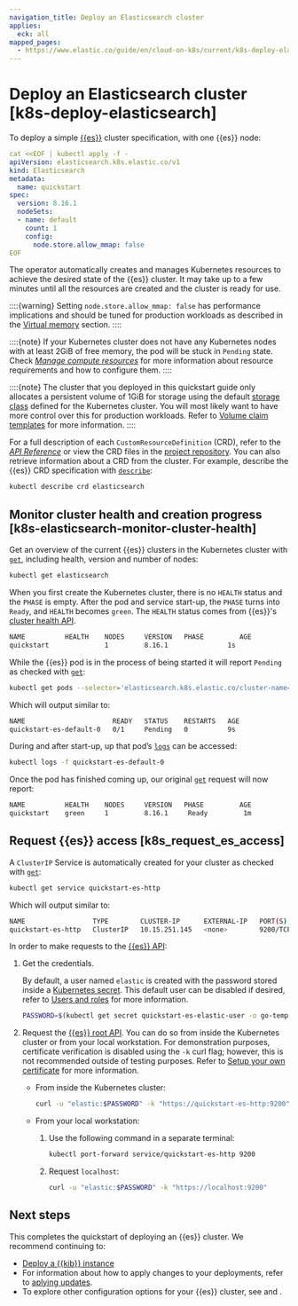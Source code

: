 ```yaml
---
navigation_title: Deploy an Elasticsearch cluster
applies:
  eck: all
mapped_pages:
  - https://www.elastic.co/guide/en/cloud-on-k8s/current/k8s-deploy-elasticsearch.html
---
```


# Deploy an Elasticsearch cluster [k8s-deploy-elasticsearch]

To deploy a simple [{{es}}](https://www.elastic.co/guide/en/elasticsearch/reference/current/getting-started.html) cluster specification, with one {{es}} node:

```yaml
cat <<EOF | kubectl apply -f -
apiVersion: elasticsearch.k8s.elastic.co/v1
kind: Elasticsearch
metadata:
  name: quickstart
spec:
  version: 8.16.1
  nodeSets:
  - name: default
    count: 1
    config:
      node.store.allow_mmap: false
EOF
```

The operator automatically creates and manages Kubernetes resources to achieve the desired state of the {{es}} cluster. It may take up to a few minutes until all the resources are created and the cluster is ready for use.

::::{warning}
Setting `node.store.allow_mmap: false` has performance implications and should be tuned for production workloads as described in the [Virtual memory](virtual-memory.md) section.
::::


::::{note}
If your Kubernetes cluster does not have any Kubernetes nodes with at least 2GiB of free memory, the pod will be stuck in `Pending` state. Check [*Manage compute resources*](manage-compute-resources.md) for more information about resource requirements and how to configure them.
::::


::::{note}
The cluster that you deployed in this quickstart guide only allocates a persistent volume of 1GiB for storage using the default [storage class](https://kubernetes.io/docs/concepts/storage/storage-classes/) defined for the Kubernetes cluster. You will most likely want to have more control over this for production workloads. Refer to [Volume claim templates](volume-claim-templates.md) for more information.
::::


For a full description of each `CustomResourceDefinition` (CRD), refer to the [*API Reference*](https://www.elastic.co/guide/en/cloud-on-k8s/current/k8s-api-reference.html) or view the CRD files in the [project repository](https://github.com/elastic/cloud-on-k8s/tree/2.16/config/crds). You can also retrieve information about a CRD from the cluster. For example, describe the {{es}} CRD specification with [`describe`](https://kubernetes.io/docs/reference/kubectl/generated/kubectl_describe/):

```sh
kubectl describe crd elasticsearch
```


## Monitor cluster health and creation progress [k8s-elasticsearch-monitor-cluster-health]

Get an overview of the current {{es}} clusters in the Kubernetes cluster with [`get`](https://kubernetes.io/docs/reference/kubectl/generated/kubectl_get/), including health, version and number of nodes:

```sh
kubectl get elasticsearch
```

When you first create the Kubernetes cluster, there is no `HEALTH` status and the `PHASE` is empty. After the pod and service start-up, the `PHASE` turns into `Ready`, and `HEALTH` becomes `green`. The `HEALTH` status comes from {{es}}'s [cluster health API](https://www.elastic.co/docs/api/doc/elasticsearch/operation/operation-cluster-health).

```sh
NAME          HEALTH    NODES     VERSION   PHASE         AGE
quickstart              1         8.16.1               1s
```

While the {{es}} pod is in the process of being started it will report `Pending` as checked with [`get`](https://kubernetes.io/docs/reference/kubectl/generated/kubectl_get/):

```sh
kubectl get pods --selector='elasticsearch.k8s.elastic.co/cluster-name=quickstart'
```

Which will output similar to:

```sh
NAME                      READY   STATUS    RESTARTS   AGE
quickstart-es-default-0   0/1     Pending   0          9s
```

During and after start-up, up that pod’s [`logs`](https://kubernetes.io/docs/reference/kubectl/generated/kubectl_logs/) can be accessed:

```sh
kubectl logs -f quickstart-es-default-0
```

Once the pod has finished coming up, our original [`get`](https://kubernetes.io/docs/reference/kubectl/generated/kubectl_get/) request will now report:

```sh
NAME          HEALTH    NODES     VERSION   PHASE         AGE
quickstart    green     1         8.16.1     Ready         1m
```


## Request {{es}} access [k8s_request_es_access]

A `ClusterIP` Service is automatically created for your cluster as checked with [`get`](https://kubernetes.io/docs/reference/kubectl/generated/kubectl_get/):

```sh
kubectl get service quickstart-es-http
```

Which will output similar to:

```sh
NAME                 TYPE        CLUSTER-IP      EXTERNAL-IP   PORT(S)    AGE
quickstart-es-http   ClusterIP   10.15.251.145   <none>        9200/TCP   34m
```

In order to make requests to the [{{es}} API](https://www.elastic.co/guide/en/elasticsearch/reference/current/rest-apis.html):

1. Get the credentials.

    By default, a user named `elastic` is created with the password stored inside a [Kubernetes secret](https://kubernetes.io/docs/concepts/configuration/secret/). This default user can be disabled if desired, refer to [Users and roles](../../users-roles/cluster-or-deployment-auth/native.md) for more information.

    ```sh
    PASSWORD=$(kubectl get secret quickstart-es-elastic-user -o go-template='{{.data.elastic | base64decode}}')
    ```

2. Request the [{{es}} root API](https://www.elastic.co/docs/api/doc/elasticsearch/group/endpoint-info). You can do so from inside the Kubernetes cluster or from your local workstation. For demonstration purposes, certificate verification is disabled using the `-k` curl flag; however, this is not recommended outside of testing purposes. Refer to [Setup your own certificate](/deploy-manage/security/secure-http-communications.md#k8s-setting-up-your-own-certificate) for more information.

    * From inside the Kubernetes cluster:

        ```sh
        curl -u "elastic:$PASSWORD" -k "https://quickstart-es-http:9200"
        ```

    * From your local workstation:

        1. Use the following command in a separate terminal:

            ```sh
            kubectl port-forward service/quickstart-es-http 9200
            ```

        2. Request `localhost`:

            ```sh
            curl -u "elastic:$PASSWORD" -k "https://localhost:9200"
            ```


## Next steps

This completes the quickstart of deploying an {{es}} cluster. We recommend continuing to:

* [Deploy a {{kib}} instance](kibana-instance-quickstart.md)
* For information about how to apply changes to your deployments, refer to [aplying updates](./update-deployments.md).
* To explore other configuration options for your {{es}} cluster, see [](./elasticsearch-configuration.md) and [](./configure-deployments.md).
